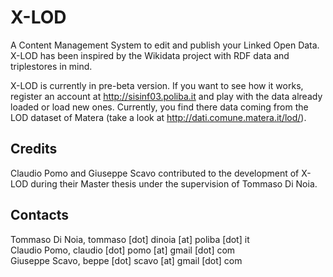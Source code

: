 X-LOD
===================

A Content Management System to edit and publish your Linked Open Data. X-LOD has been inspired by the Wikidata project with RDF data and triplestores in mind.

X-LOD is currently in pre-beta version. If you want to see how it works, register an account at http://sisinf03.poliba.it and play with the data already loaded or load new ones. Currently, you find there data coming from the LOD dataset of Matera (take a look at http://dati.comune.matera.it/lod/). 

Credits
----------------
Claudio Pomo and Giuseppe Scavo contributed to the development of X-LOD during their Master thesis under the supervision of Tommaso Di Noia.


Contacts
-------------
Tommaso Di Noia, tommaso [dot] dinoia [at] poliba [dot] it  
Claudio Pomo, claudio [dot] pomo [at] gmail [dot] com  
Giuseppe Scavo, beppe [dot] scavo [at] gmail [dot] com  
